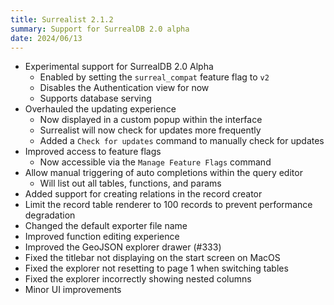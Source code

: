 ```yaml
---
title: Surrealist 2.1.2
summary: Support for SurrealDB 2.0 alpha
date: 2024/06/13
---
```


- Experimental support for SurrealDB 2.0 Alpha
	- Enabled by setting the `surreal_compat` feature flag to `v2`
	- Disables the Authentication view for now
	- Supports database serving
- Overhauled the updating experience
	- Now displayed in a custom popup within the interface
	- Surrealist will now check for updates more frequently
	- Added a `Check for updates` command to manually check for updates
- Improved access to feature flags
	- Now accessible via the `Manage Feature Flags` command
- Allow manual triggering of auto completions within the query editor
	- Will list out all tables, functions, and params
- Added support for creating relations in the record creator
- Limit the record table renderer to 100 records to prevent performance degradation
- Changed the default exporter file name
- Improved function editing experience
- Improved the GeoJSON explorer drawer (#333)
- Fixed the titlebar not displaying on the start screen on MacOS
- Fixed the explorer not resetting to page 1 when switching tables
- Fixed the explorer incorrectly showing nested columns
- Minor UI improvements
